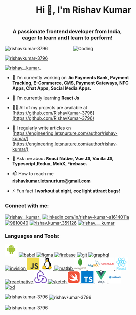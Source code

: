 <h1 align="center">Hi 👋, I'm Rishav Kumar</h1>
<div style="float:left;width:400px">
<h3 align="center">A passionate frontend developer from India, eager to learn and I learn to perform!</h3>
<img align="right" alt="Coding" width="180" src="https://upload.wikimedia.org/wikipedia/commons/thumb/a/a7/React-icon.svg/440px-React-icon.svg.png")
</div>

<p align="left"> <img src="https://komarev.com/ghpvc/?username=rishavkumar-3796&label=Profile%20views&color=0e75b6&style=flat" alt="rishavkumar-3796" /> </p>
<p align="left"> <a href="https://github.com/ryo-ma/github-profile-trophy"><img src="https://github-profile-trophy.vercel.app/?username=rishavkumar-3796" alt="rishavkumar-3796" /></a> </p>

<p align="left"> <a href="https://twitter.com/rishav__kumar_" target="blank"><img src="https://img.shields.io/twitter/follow/rishav__kumar_?logo=twitter&style=for-the-badge" alt="rishav__kumar_" /></a> </p>


- 🔭 I’m currently working on **Jio Payments Bank, Payment Tracking, E-Commerce, CMS, Payment Gateways, NFC Apps, Chat Apps, Social Media Apps.**

- 🌱 I’m currently learning **React Js**

- 👨‍💻 All of my projects are available at [https://github.com/RishavKumar-3796](https://github.com/RishavKumar-3796)

- 📝 I regularly write articles on [https://engineering.letsnurture.com/author/rishav-kumar/](https://engineering.letsnurture.com/author/rishav-kumar/)

- 💬 Ask me about **React Native, Vue JS, Vanila JS, Typescript,Redux, MobX, Firebase.**

- 📫 How to reach me **rishavkumar.letsnurture@gmail.com**

- ⚡ Fun fact **I workout at night, coz light attract bugs!**

<h3 align="left">Connect with me:</h3>
<p align="left">
<a href="https://twitter.com/rishav__kumar_" target="blank"><img align="center" src="https://raw.githubusercontent.com/rahuldkjain/github-profile-readme-generator/master/src/images/icons/Social/twitter.svg" alt="rishav__kumar_" height="30" width="40" /></a>
<a href="https://linkedin.com/in/linkedin.com/in/rishav-kumar-a1614011a" target="blank"><img align="center" src="https://raw.githubusercontent.com/rahuldkjain/github-profile-readme-generator/master/src/images/icons/Social/linked-in-alt.svg" alt="linkedin.com/in/rishav-kumar-a1614011a" height="30" width="40" /></a>
<a href="https://stackoverflow.com/users/9810040" target="blank"><img align="center" src="https://raw.githubusercontent.com/rahuldkjain/github-profile-readme-generator/master/src/images/icons/Social/stack-overflow.svg" alt="9810040" height="30" width="40" /></a>
<a href="https://fb.com/rishav.kumar.359126" target="blank"><img align="center" src="https://raw.githubusercontent.com/rahuldkjain/github-profile-readme-generator/master/src/images/icons/Social/facebook.svg" alt="rishav.kumar.359126" height="30" width="40" /></a>
<a href="https://instagram.com/rishav.__.kumar" target="blank"><img align="center" src="https://raw.githubusercontent.com/rahuldkjain/github-profile-readme-generator/master/src/images/icons/Social/instagram.svg" alt="rishav.__.kumar" height="30" width="40" /></a>
</p>

<h3 align="left">Languages and Tools:</h3>
<p align="left"> <a href="https://developer.android.com" target="_blank"> <img src="https://raw.githubusercontent.com/devicons/devicon/master/icons/android/android-original-wordmark.svg" alt="android" width="40" height="40"/> </a> <a href="https://babeljs.io/" target="_blank"> <img src="https://www.vectorlogo.zone/logos/babeljs/babeljs-icon.svg" alt="babel" width="40" height="40"/> </a> <a href="https://www.figma.com/" target="_blank"> <img src="https://www.vectorlogo.zone/logos/figma/figma-icon.svg" alt="figma" width="40" height="40"/> </a> <a href="https://firebase.google.com/" target="_blank"> <img src="https://www.vectorlogo.zone/logos/firebase/firebase-icon.svg" alt="firebase" width="40" height="40"/> </a> <a href="https://git-scm.com/" target="_blank"> <img src="https://www.vectorlogo.zone/logos/git-scm/git-scm-icon.svg" alt="git" width="40" height="40"/> </a> <a href="https://graphql.org" target="_blank"> <img src="https://www.vectorlogo.zone/logos/graphql/graphql-icon.svg" alt="graphql" width="40" height="40"/> </a> <a href="https://www.invisionapp.com/" target="_blank"> <img src="https://www.vectorlogo.zone/logos/invisionapp/invisionapp-icon.svg" alt="invision" width="40" height="40"/> </a> <a href="https://developer.mozilla.org/en-US/docs/Web/JavaScript" target="_blank"> <img src="https://raw.githubusercontent.com/devicons/devicon/master/icons/javascript/javascript-original.svg" alt="javascript" width="40" height="40"/> </a> <a href="https://www.linux.org/" target="_blank"> <img src="https://raw.githubusercontent.com/devicons/devicon/master/icons/linux/linux-original.svg" alt="linux" width="40" height="40"/> </a> <a href="https://www.mathworks.com/" target="_blank"> <img src="https://upload.wikimedia.org/wikipedia/commons/2/21/Matlab_Logo.png" alt="matlab" width="40" height="40"/> </a> <a href="https://www.mongodb.com/" target="_blank"> <img src="https://raw.githubusercontent.com/devicons/devicon/master/icons/mongodb/mongodb-original-wordmark.svg" alt="mongodb" width="40" height="40"/> </a> <a href="https://www.mysql.com/" target="_blank"> <img src="https://raw.githubusercontent.com/devicons/devicon/master/icons/mysql/mysql-original-wordmark.svg" alt="mysql" width="40" height="40"/> </a> <a href="https://www.oracle.com/" target="_blank"> <img src="https://raw.githubusercontent.com/devicons/devicon/master/icons/oracle/oracle-original.svg" alt="oracle" width="40" height="40"/> </a> <a href="https://reactjs.org/" target="_blank"> <img src="https://raw.githubusercontent.com/devicons/devicon/master/icons/react/react-original-wordmark.svg" alt="react" width="40" height="40"/> </a> <a href="https://reactnative.dev/" target="_blank"> <img src="https://reactnative.dev/img/header_logo.svg" alt="reactnative" width="40" height="40"/> </a> <a href="https://redux.js.org" target="_blank"> <img src="https://raw.githubusercontent.com/devicons/devicon/master/icons/redux/redux-original.svg" alt="redux" width="40" height="40"/> </a> <a href="https://www.sketch.com/" target="_blank"> <img src="https://www.vectorlogo.zone/logos/sketchapp/sketchapp-icon.svg" alt="sketch" width="40" height="40"/> </a> <a href="https://developer.apple.com/swift/" target="_blank"> <img src="https://raw.githubusercontent.com/devicons/devicon/master/icons/swift/swift-original.svg" alt="swift" width="40" height="40"/> </a> <a href="https://www.typescriptlang.org/" target="_blank"> <img src="https://raw.githubusercontent.com/devicons/devicon/master/icons/typescript/typescript-original.svg" alt="typescript" width="40" height="40"/> </a> <a href="https://vuejs.org/" target="_blank"> <img src="https://raw.githubusercontent.com/devicons/devicon/master/icons/vuejs/vuejs-original-wordmark.svg" alt="vuejs" width="40" height="40"/> </a> <a href="https://webpack.js.org" target="_blank"> <img src="https://raw.githubusercontent.com/devicons/devicon/d00d0969292a6569d45b06d3f350f463a0107b0d/icons/webpack/webpack-original-wordmark.svg" alt="webpack" width="40" height="40"/> </a> <a href="https://www.adobe.com/products/xd.html" target="_blank"> <img src="https://cdn.worldvectorlogo.com/logos/adobe-xd.svg" alt="xd" width="40" height="40"/> </a> </p>

<p><img align="left" src="https://github-readme-stats.vercel.app/api/top-langs?username=rishavkumar-3796&show_icons=true&locale=en&layout=compact" alt="rishavkumar-3796" /></p>

<p>&nbsp;<img align="center" src="https://github-readme-stats.vercel.app/api?username=rishavkumar-3796&show_icons=true&locale=en" alt="rishavkumar-3796" /></p>

<p><img align="center" src="https://github-readme-streak-stats.herokuapp.com/?user=rishavkumar-3796&" alt="rishavkumar-3796" /></p>
